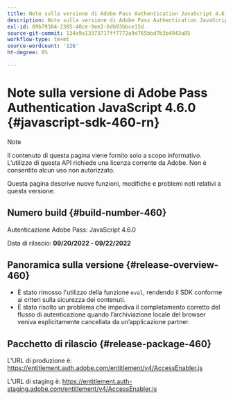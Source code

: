 ```yaml
---
title: Note sulla versione di Adobe Pass Authentication JavaScript 4.6.0
description: Note sulla versione di Adobe Pass Authentication JavaScript 4.6.0
exl-id: 09b79384-2385-48ce-9ee2-6db93bbce15d
source-git-commit: 134a9a13373717ff7772a9d765bbd7b3b4943a85
workflow-type: tm+mt
source-wordcount: '126'
ht-degree: 0%

---
```


# Note sulla versione di Adobe Pass Authentication JavaScript 4.6.0 {#javascript-sdk-460-rn}

>[!NOTE]
>
>Il contenuto di questa pagina viene fornito solo a scopo informativo. L’utilizzo di questa API richiede una licenza corrente da Adobe. Non è consentito alcun uso non autorizzato.

Questa pagina descrive nuove funzioni, modifiche e problemi noti relativi a questa versione:

## Numero build {#build-number-460}

Autenticazione Adobe Pass: JavaScript 4.6.0

Data di rilascio: **09/20/2022 - 09/22/2022**

## Panoramica sulla versione {#release-overview-460}

* È stato rimosso l&#39;utilizzo della funzione `eval`, rendendo il SDK conforme ai criteri sulla sicurezza dei contenuti.
* È stato risolto un problema che impediva il completamento corretto del flusso di autenticazione quando l’archiviazione locale del browser veniva esplicitamente cancellata da un’applicazione partner.

## Pacchetto di rilascio {#release-package-460}

L’URL di produzione è: https://entitlement.auth.adobe.com/entitlement/v4/AccessEnabler.js

L’URL di staging è: https://entitlement.auth-staging.adobe.com/entitlement/v4/AccessEnabler.js
